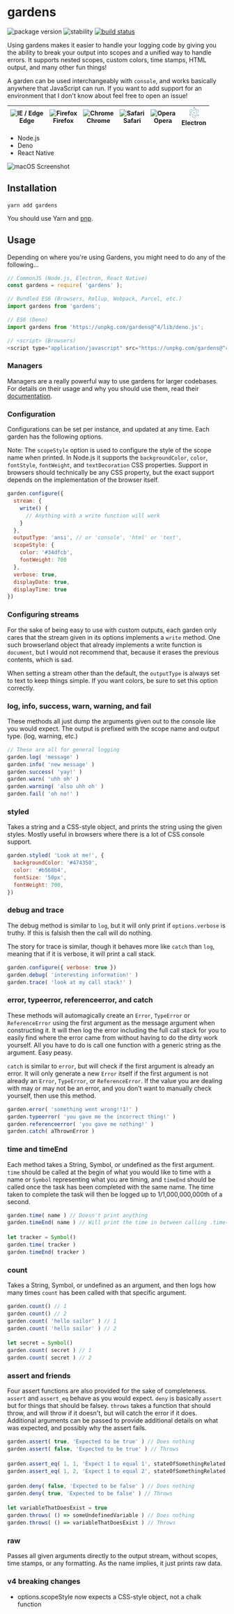 # gardens
![package version](https://img.shields.io/badge/dynamic/json.svg?color=92db61&label=gardens&query=%24.version&url=https%3A%2F%2Funpkg.io%2Fgardens%2Fpackage.json&prefix=v)
![stability](https://img.shields.io/badge/stability-release-66f29a.svg)
[![build status](https://travis-ci.org/partheseas/gardens.svg?branch=master)](https://travis-ci.org/partheseas/gardens)

Using gardens makes it easier to handle your logging code by giving you the ability to
break your output into scopes and a unified way to handle errors. It supports
nested scopes, custom colors, time stamps, HTML output, and many other fun things!

A garden can be used interchangeably with `console`, and works basically
anywhere that JavaScript can run. If you want to add support for an environment that
I don't know about feel free to open an issue!

| <img src="https://raw.githubusercontent.com/alrra/browser-logos/master/src/edge/edge_48x48.png" alt="IE / Edge" width="24px" height="24px" /></br>Edge | <img src="https://raw.githubusercontent.com/alrra/browser-logos/master/src/firefox/firefox_48x48.png" alt="Firefox" width="24px" height="24px" /></br>Firefox | <img src="https://raw.githubusercontent.com/alrra/browser-logos/master/src/chrome/chrome_48x48.png" alt="Chrome" width="24px" height="24px" /></br>Chrome | <img src="https://raw.githubusercontent.com/alrra/browser-logos/master/src/safari/safari_48x48.png" alt="Safari" width="24px" height="24px" /></br>Safari | <img src="https://raw.githubusercontent.com/alrra/browser-logos/master/src/opera/opera_48x48.png" alt="Opera" width="24px" height="24px" /></br>Opera | <img src="https://raw.githubusercontent.com/alrra/browser-logos/master/src/electron/electron_48x48.png" alt="Electron" width="24px" height="24px" /></br>Electron |
| --------- | --------- | --------- | --------- | --------- | --------- |
- Node.js
- Deno
- React Native

![macOS Screenshot](/media/gardens.png)

## Installation
```Shell
yarn add gardens
```
You should use Yarn and [pnp](https://yarnpkg.com/en/docs/pnp).

## Usage
Depending on where you're using Gardens, you might need to do any of the following...
```JavaScript
// CommonJS (Node.js, Electron, React Native)
const gardens = require( 'gardens' );
```
```JavaScript
// Bundled ES6 (Browsers, Rollup, Webpack, Parcel, etc.)
import gardens from 'gardens';
```
```JavaScript
// ES6 (Deno)
import gardens from 'https://unpkg.com/gardens@^4/lib/deno.js';
```
```JavaScript
// <script> (Browsers)
<script type="application/javascript" src="https://unpkg.com/gardens@^4"></script>
```

### Managers
Managers are a really powerful way to use gardens for larger codebases. For details
on their usage and why you should use them, read their [documentation](/doc/managers.md).

### Configuration
Configurations can be set per instance, and updated at any time. Each garden
has the following options.

Note: The `scopeStyle` option is used to configure the style of the scope name when printed.
In Node.js it supports the `backgroundColor`, `color`, `fontStyle`, `fontWeight`, and `textDecoration`
CSS properties. Support in browsers should technically be any CSS property, but
the exact support depends on the implementation of the browser itself.

```JavaScript
garden.configure({
  stream: {
    write() {
      // Anything with a write function will work
    }
  },
  outputType: 'ansi', // or 'console', 'html' or 'text',
  scopeStyle: {
    color: '#34dfcb',
    fontWeight: 700
  },
  verbose: true,
  displayDate: true,
  displayTime: true
})
```

### Configuring streams
For the sake of being easy to use with custom outputs, each garden only
cares that the stream given in its options implements a `write` method. One such
browserland object that already implements a write function is `document`, but I
would not recommend that, because it erases the previous contents, which is sad.

When setting a stream other than the default, the `outputType` is always set to
text to keep things simple. If you want colors, be sure to set this option correctly.

### log, info, success, warn, warning, and fail
These methods all just dump the arguments given out to the console like you would expect. The
output is prefixed with the scope name and output type. (log, warning, etc.)
```JavaScript
// These are all for general logging
garden.log( 'message' )
garden.info( 'new message' )
garden.success( 'yay!' )
garden.warn( 'uhh oh' )
garden.warning( 'also uhh oh' )
garden.fail( 'oh no!' )
```

### styled
Takes a string and a CSS-style object, and prints the string using the given styles.
Mostly useful in browsers where there is a lot of CSS console support.
```JavaScript
garden.styled( 'Look at me!', {
  backgroundColor: '#474350',
  color: '#b568b4',
  fontSize: '50px',
  fontWeight: 700,
})
```

### debug and trace
The debug method is similar to `log`, but it will only print if
`options.verbose` is truthy. If this is falsish then the call will do nothing.

The story for trace is similar, though it behaves more like `catch` than `log`, meaning
that if it is verbose, it will print a call stack.
```JavaScript
garden.configure({ verbose: true })
garden.debug( 'interesting information!' )
garden.trace( 'look at my call stack!' )
```

### error, typeerror, referenceerror, and catch
These methods will automagically create an `Error`, `TypeError` or `ReferenceError` using the
first argument as the message argument when constructing it. It will then log the error
including the full call stack for you to easily find where the error came from without
having to do the dirty work yourself. All you have to do is call one function with a
generic string as the argument. Easy peasy.

`catch` is similar to `error`, but will check if the first argument is already an error.
It will only generate a new `Error` itself if the first argument is not already an `Error`,
`TypeError`, or `ReferenceError`. If the value you are dealing with may or may not be
an error, and you don't want to manually check yourself, then use this method.
```JavaScript
garden.error( 'something went wrong!!1!' )
garden.typeerror( 'you gave me the incorrect thing!' )
garden.referenceerror( 'you gave me nothing!' )
garden.catch( aThrownError )
```

### time and timeEnd
Each method takes a String, Symbol, or undefined as the first argument. `time` should
be called at the begin of what you would like to time with a name or `Symbol` representing
what you are timing, and `timeEnd` should be called once the task has been completed with
the same name. The time taken to complete the task will then be logged up to 1/1,000,000,000th
of a second.
```JavaScript
garden.time( name ) // Doesn't print anything
garden.timeEnd( name ) // Will print the time in between calling .time() and now

let tracker = Symbol()
garden.time( tracker )
garden.timeEnd( tracker )
```

### count
Takes a String, Symbol, or undefined as an argument, and then logs how many times `count`
has been called with that specific argument.
```JavaScript
garden.count() // 1
garden.count() // 2
garden.count( 'hello sailor' ) // 1
garden.count( 'hello sailor' ) // 2

let secret = Symbol()
garden.count( secret ) // 1
garden.count( secret ) // 2
```

### assert and friends
Four assert functions are also provided for the sake of completeness. `assert`
and `assert_eq` behave as you would expect. `deny` is basically `assert` but for
things that should be falsey. `throws` takes a function that should throw, and will
throw if it doesn't, but will catch the error if it does. Additional arguments can
be passed to provide additional details on what was expected, and possibly why
the assert fails.
```JavaScript
garden.assert( true, 'Expected to be true' ) // Does nothing
garden.assert( false, 'Expected to be true' ) // Throws

garden.assert_eq( 1, 1, 'Expect 1 to equal 1', stateOfSomethingRelated ) // Does nothing
garden.assert_eq( 1, 2, 'Expect 1 to equal 2', stateOfSomethingRelated ) // Throws

garden.deny( false, 'Expected to be false' ) // Does nothing
garden.deny( true, 'Expected to be false' ) // Throws

let variableThatDoesExist = true
garden.throws( () => someUndefinedVariable ) // Does nothing
garden.throws( () => variableThatDoesExist ) // Throws
```

### raw
Passes all given arguments directly to the output stream, without scopes, time stamps, or
any formatting. As the name implies, it just prints raw data.

### v4 breaking changes
- options.scopeStyle now expects a CSS-style object, not a chalk function
